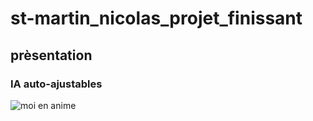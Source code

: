 # st-martin_nicolas_projet_finissant
## prèsentation
###  IA auto-ajustables

![moi en anime](me_8.png)

